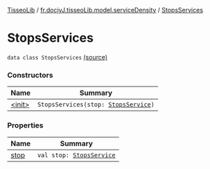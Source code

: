 [TisseoLib](../../index.md) / [fr.docjyJ.tisseoLib.model.serviceDensity](../index.md) / [StopsServices](./index.md)

# StopsServices

`data class StopsServices` [(source)](https://github.com/docjyJ/TisseoLib/tree/master/src/main/kotlin/fr/docjyJ/tisseoLib/model/serviceDensity/StopsServices.kt#L3)

### Constructors

| Name | Summary |
|---|---|
| [&lt;init&gt;](-init-.md) | `StopsServices(stop: `[`StopsService`](../-stops-service/index.md)`)` |

### Properties

| Name | Summary |
|---|---|
| [stop](stop.md) | `val stop: `[`StopsService`](../-stops-service/index.md) |
